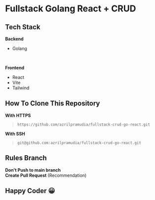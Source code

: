 # Fullstack Golang React + CRUD
## Tech Stack
**Backend**
- Golang

<br>

**Frontend**
- React
- Vite
- Tailwind

## How To Clone This Repository
**With HTTPS**
> `https://github.com/azrilpramudia/fullstack-crud-go-react.git`

**With SSH**
> `git@github.com:azrilpramudia/fullstack-crud-go-react.git`

## Rules Branch
**Don't Push to main branch**
<br>
**Create Pull Request** (Recommendation)

## Happy Coder 😀
